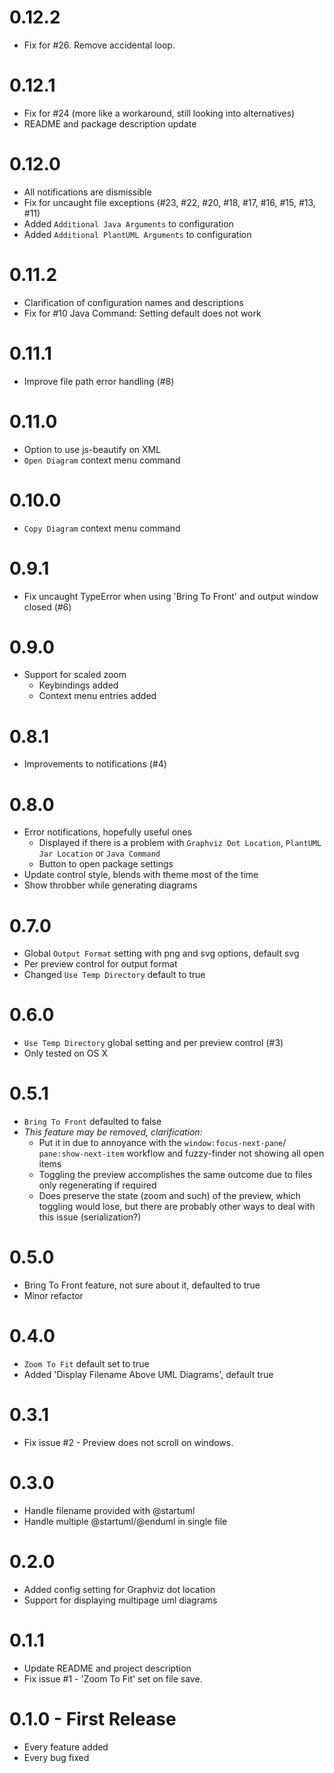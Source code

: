 # 0.12.2
- Fix for #26. Remove accidental loop.

# 0.12.1
- Fix for #24 (more like a workaround, still looking into alternatives)
- README and package description update

# 0.12.0
- All notifications are dismissible
- Fix for uncaught file exceptions (#23, #22, #20, #18, #17, #16, #15, #13, #11)
- Added `Additional Java Arguments` to configuration
- Added `Additional PlantUML Arguments` to configuration

# 0.11.2
- Clarification of configuration names and descriptions
- Fix for #10 Java Command: Setting default does not work

# 0.11.1
- Improve file path error handling (#8)

# 0.11.0
- Option to use js-beautify on XML
- `Open Diagram` context menu command

# 0.10.0
- `Copy Diagram` context menu command

# 0.9.1
- Fix uncaught TypeError when using 'Bring To Front' and output window closed (#6)

# 0.9.0
- Support for scaled zoom
  - Keybindings added
  - Context menu entries added

# 0.8.1
- Improvements to notifications (#4)

# 0.8.0
- Error notifications, hopefully useful ones
  - Displayed if there is a problem with `Graphviz Dot Location`, `PlantUML Jar Location` or `Java Command`
  - Button to open package settings
- Update control style, blends with theme most of the time
- Show throbber while generating diagrams

# 0.7.0
- Global `Output Format` setting with png and svg options, default svg
- Per preview control for output format
- Changed `Use Temp Directory` default to true

# 0.6.0
- `Use Temp Directory` global setting and per preview control (#3)
- Only tested on OS X

# 0.5.1
- `Bring To Front` defaulted to false
- *This feature may be removed, clarification:*
  - Put it in due to annoyance with the `window:focus-next-pane`/ `pane:show-next-item` workflow and fuzzy-finder not showing all open items
  - Toggling the preview accomplishes the same outcome due to files only regenerating if required
  - Does preserve the state (zoom and such) of the preview, which toggling would lose, but there are probably other ways to deal with this issue (serialization?)

# 0.5.0
- Bring To Front feature, not sure about it, defaulted to true
- Minor refactor

# 0.4.0
- `Zoom To Fit` default set to true
- Added 'Display Filename Above UML Diagrams', default true

# 0.3.1
- Fix issue #2 - Preview does not scroll on windows.

# 0.3.0
- Handle filename provided with @startuml
- Handle multiple @startuml/@enduml in single file

# 0.2.0
- Added config setting for Graphviz dot location
- Support for displaying multipage uml diagrams

# 0.1.1
- Update README and project description
- Fix issue #1 - 'Zoom To Fit' set on file save.

# 0.1.0 - First Release
- Every feature added
- Every bug fixed
